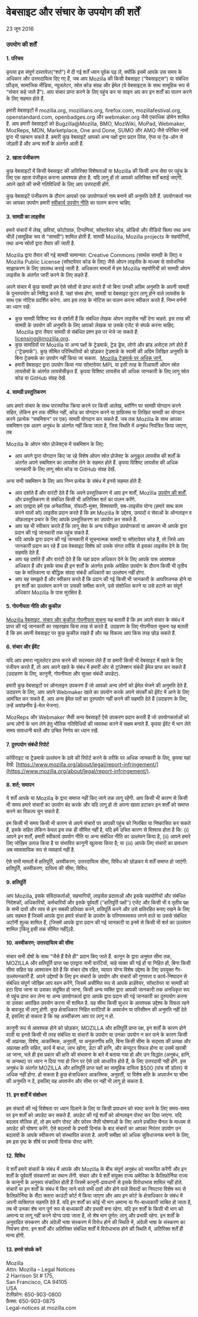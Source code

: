 # वेबसाइट और संचार के उपयोग की शर्तें

23 जून 2016

### उपयोग की शर्तें


#### 1\. परिचय

कृपया इस संपूर्ण दस्तावेज़(“शर्त”) में दी गई शर्तें ध्यान पूर्वक पढ़ लें, क्योंकि इसमें आपके उस समय के अधिकार और उत्तरदायित्व दिए गए हैं, जब आप Mozilla की किसी वेबसाइट (“वेबसाइट्स”) या संबंधित फ़ीड्स, सामाजिक मीडिया, न्यूज़लेटर, स्रोत कोड संग्रह और ईमेल (ये वेबसाइट्स के साथ सामूहिक रूप से “संचार कहे जाते हैं”). आप संचार प्राप्त करने के लिए पहुंच कर या साइन अप कर इन शर्तों का पालन करने के लिए सहमत होते हैं.

हमारी वेबसाइटों में  mozilla.org, mozillians.org, firefox.com, mozillafestival.org, openstandard.com, openbadges.org और webmaker.org जैसे एकाधिक डोमेन शामिल हैं. आप हमारी वेबसाइटों को Bugzilla@Mozilla, BMO, MozWiki, MoPad, Webmaker, MozReps, MDN, Marketplace, One and Done, SUMO और AMO जैसे परिचित नामों द्वारा भी पहचान सकते हैं.
हमारी कुछ वेबसाइटें आपको अन्य पक्षों द्वारा प्रदत्त लिंक, ऐप्स या ऐड-ऑन से जोड़ती हैं और अन्य शर्तों के अंतर्गत आती हैं.


#### 2\. खाता पंजीकरण

कुछ वेबसाइटों में किसी वेबसाइट की अतिरिक्त विशेषताओं या Mozilla की किसी अन्य सेवा पर पहुंच के लिए एक खाता पंजीकृत कराना आवश्यक होता है. यदि लागू हों तो आपको अतिरिक्त शर्तें बताई जाएंगी. अपने खाते की सभी गतिविधियों के लिए आप उत्तरदायी होंगे.

कुछ वेबसाइटें पंजीकरण के दौरान आपको एक उपयोगकर्ता नाम बनाने की अनुमति देती हैं. उपयोगकर्ता नाम का आपका उपयोग हमारी [स्वीकार्य उपयोग नीति](https://www.mozilla.org/about/legal/acceptable-use/) का पालन करना चाहिए.


#### 3\. सामग्री का लाइसेंस

हमारे संचारों में लेख, छवियां, फ़ोटोग्राफ़, टिप्पणियां, सॉफ़्टवेयर कोड, ऑडियो और वीडियो क्लिप तथा अन्य चीज़ें (सामूहिक रूप से “सामग्री”) शामिल होती हैं. सामग्री Mozilla, Mozilla projects के सहयोगियों, तथा अन्य स्रोतों द्वारा तैयार की जाती है.

Mozilla द्वारा तैयार की गई सामग्री सामान्यत: Creative Commons (सार्थक सामग्री के लिए) व Mozilla Public License (सॉफ़्टवेयर कोड के लिए) जैसे ओपन लाइसेंस के माध्यम से सार्वजनिक साझाकरण के लिए उपलब्ध कराई जाती है. अधिकतर मामलों में हम Mozilla सहयोगियों को सामग्री ओपन लाइसेंस के अंतर्गत जारी करने के लिए कहते हैं.

अपने संचार में कुछ सामग्री हम ऐसे स्रोतों से प्राप्त करते हैं जो बिना उनकी अग्रिम अनुमति के  अपनी सामग्री के पुनरुपयोग को निषिद्ध करते हैं. जहां संभव होगा, सामग्री या वेबसाइट फूटर लागू होने वाले लायसेंस के साथ एक नोटिस प्रदर्शित करेगा. आप इस तरह के नोटिस का पालन करना स्वीकार करते हैं. निम्न वर्णनों का ध्यान रखें:

* कुछ सामग्री विशिष्ट रूप से दर्शाती हैं कि संबंधित लेखक ओपन लाइसेंस नहीं देना चाहते.  इस तरह की सामग्री के उपयोग की अनुमति के लिए आपको लेखक या उसके एजेंट से संपर्क करना चाहिए.  Mozilla द्वारा तैयार सामग्री से संबंधित प्रश्न इस पर भेजे जा सकते हैं: licensing@mozilla.org.
* कुछ सामग्रियों पर Mozilla या अन्य पक्षों के ट्रेडमार्क, ट्रेड ड्रेस, लोगो और ब्रांड असेट्स लगे होते हैं (“ट्रेडमार्क”). कुछ सीमित परिस्थितियों को छोड़कर ट्रेडमार्क के स्वामी की अग्रिम लिखित अनुमति के बिना ट्रेडमार्क का उपयोग नहीं किया जा सकता.  [Mozilla ट्रेडमार्क पर अधिक जानें.](https://www.mozilla.org/foundation/trademarks/policy/)
* हमारी वेबसाइट द्वारा उपयोग किया गया सॉफ़्टवेयर MPL या इसी तरह के रिआयती ओपन स्रोत लायसेंसों के अंतर्गत लायसेंसीकृत हैं. कृपया विशिष्ट लायसेंस की अधिक जानकारी के लिए लागू स्रोत कोड या GitHub संग्रह देखें.


#### 4\. सामग्री प्रस्तुतिकरण

आप हमारे संचार के साथ पारस्परिक क्रिया करने पर किसी आलेख, ब्लॉगिंग पर सामग्री योगदान करने सहित, लेकिन इन तक सीमित नहीं, कोड का योगदान करने या ग़्राफ़िक्स या लिखित सामग्री का योगदान करने (प्रत्येक “सबमिशन” पर एक) सामग्री योगदान कर सकते हैं. जब तक Mozilla के साथ आपका सबमिशन एक अलग अनुबंध के अंतर्गत नहीं किया जाता है, जिस स्थिति में अनुबंध नियंत्रित किया जाएगा, तब

Mozilla के ओपन स्रोत प्रोजेक्ट्स में सबमिशन के लिए:

* आप अपने द्वारा योगदान किए जा रहे विशेष ओपन स्रोत प्रोजेक्ट के अनुकूल लायसेंस की शर्तों के अंतर्गत अपने सबमिशन का लायसेंस लेने के सहमत होते हैं. कृपया विशिष्ट लायसेंस की अधिक जानकारी के लिए लागू स्रोत कोड या GitHub संग्रह देखें.

अन्य सभी सबमिशन के लिए आप निम्न प्रत्येक के संबंध में इनसे सहमत होते हैं:

* आप दर्शाते हैं और वारंटी देते हैं कि अपने प्रस्तुतिकरण में आप इन शर्तों, Mozilla [उपयोग की शर्तों](https://www.mozilla.org/about/legal/acceptable-use/), और प्रस्‍तुतिकरण से संबंधित किसी भी अतिरिक्‍त शर्त का पालन करेंगे.
* आप एतद्वारा हमें एक अनेकांतिक, रॉयल्टी-मुक्त, विश्वव्यापी, सब-लाइसेंस योग्य (हमारे साथ काम करने वालों को) लाइसेंस प्रदान करते हैं कि हम Mozilla के उद्देश्य, उत्पादों व सेवाओं के ऑनलाइन व ऑफ़लाइन प्रचार के लिए आपके प्रस्तुतिकरण का उपयोग कर सकते हैं.
* आप यह भी स्वीकार करते हैं कि लागू सेवा के अन्य पंजीकृत उपयोगकर्ता या आमजन भी आपके द्वारा प्रदान की गई जानकारी तक पहुंच सकते हैं.
* यदि आपके द्वारा प्रदान की गई जानकारी में सूचनात्मक सामग्री या सॉफ़्टवेयर कोड है, तो जिसे आप जानकारी प्रदान कर रहे हैं उस वेबसाइट विशेष को उसके संगत तरीके से इसका लाइसेंस देने के लिए सहमति‍ देते हैं.
* आप यह दर्शाते हैं और वारंटी देते हैं कि यहां प्रदत्त अधि‍कार देने के लिए आपके पास आवश्यक अधि‍कार हैं और इसके साथ ही इन शर्तों के अंतर्गत इसके अपेक्षि‍त उपयोग के दौरान किसी भी तृतीय पक्ष के मालिकाना या बौद्धि‍क संपदा संबंधी अधि‍कारों का उल्लंघन नहीं होगा.
* आप यह समझते हैं और स्वीकार करते हैं कि प्रदान की गई किसी भी जानकारी के आपत्तिजनक होने या इन शर्तों का उल्लंघन करने पर उसकी समीक्षा करने, उसे संशोधि‍त करने या उसे हटाने का संपूर्ण अधि‍कार Mozilla के पास सुरक्षि‍त है.


#### 5\. गोपनीयता नीति और कुकीज़

[Mozilla वेबसाइट, संचार और कुकीज़ गोपनीयता सूचना](https://www.mozilla.org/privacy/websites/) यह बताती है कि हम अपने संचार के संबंध में प्राप्त की गई जानकारी का रखरखाव किस तरह से करते हैं. उदाहरण के लिए गोपनीयता ‍सूचना यह बताती है कि हम अपनी वेबसाइट पर कुछ कुकीज़ रखते हैं और यह विकल्प आप किस तरह छोड़ सकते हैं.


#### 6\. संचार और ईवेंट

यदि आप हमारा न्यूज़लेटर प्राप्त करने की सदस्यता लेते हैं या हमारी किसी भी वेबसाइट में खाते के लिए पंजीयन करते हैं, तो आप अपने खाते के संबंध में हमारी ओर से ट्रांज़ेक्शन संबंधी ईमेल प्राप्त कर सकते हैं (उदाहरण के लिए, कानूनी, गोपनीयता और सुरक्षा संबंधी अपडेट).

हमारी कुछ वेबसाइटों पर ऑनलाइन उपकरण हैं जो आपको अन्य लोगों को ईमेल भेजने की अनुमति देते हैं. उदाहरण के लिए, आप अपने Webmaker खाते का उपयोग करके अपने संपर्कों को ईवेंट में आने के लिए आमंत्रित कर सकते हैं. आप अन्य ईमेल पतों का दुरुपयोग नहीं करने की सहमति देते हैं (उदाहरण के लिए, उन्हें अवांछनीय ई-मेल भेजना).

MozReps और Webmaker जैसी अन्य वेबसाइटें ऐसे उपकरण प्रदान करती हैं जो उपयोगकर्ताओं को अन्य लोगों के भाग लेने हेतु भौतिक गति‍विधि‍यों की व्यवस्था करने में सक्षम बनाते हैं. कृपया ईवेंट में भाग लेते समय सावधानी बरतें और उचित निर्णय का ध्यान रखें.


#### 7\. दुरुपयोग संबंधी रिपोर्ट

कॉपीराइट या ट्रेडमार्क उल्लंघन के दावे की रिपोर्ट करने के तरीके पर अधिक जानकारी के लिए, कृपया यहां देखें: [https://www.mozilla.org/about/legal/report-infringement/](https://www.mozilla.org/about/legal/report-infringement/).

#### 8\. शर्त; समापन

ये शर्तें आपके या Mozilla के द्वारा समाप्त नहीं किए जाने तक लागू रहेंगी. आप किसी भी कारण से किसी भी समय हमारे संचारों का उपयोग बंद करके और यदि लागू हो तो अपना खाता हटाकर इन शर्तों को समाप्त करने का विकल्प चुन सकते हैं.

हम किसी भी समय किसी भी कारण से अपने संचारों पर आपकी पहुंच को निलंबित या निष्कासित कर सकते हैं, इसके सहित लेकिन केवल इस तक ही सीमित नहीं है, यदि हमें उचित कारण से विश्वास होता है कि: (i) आपने इन शर्तों, हमारी स्वीकार्य उपयोग नीति या अन्य संबंधि‍त नीति का उल्लंघन किया है, (ii) आपने हमारे लिए जोख़िम उत्पन्न किया है या संभावित कानूनी खुलासा किया है; या (iii) आपके लिए संचारों का प्रावधान अब व्यावसायिक रूप से व्यवहार्य नहीं है.

ऐसे सभी मामलों में क्षतिपूर्ति, अस्वीकरण; उत्तरदायित्व सीमा, विविध को छोड़कर ये शर्तें समाप्त हो जाएंगी: क्षतिपूर्ति, अस्वीकरण; दायित्व की सीमा, विविध.


#### 9\. क्षतिपूर्ति

आप Mozilla, इसके संविदाकर्ताओं, सहभागियों, लाइसेंस प्रदाताओं और इसके सहयोगियों और संबंधि‍त निदेशकों, अधि‍कारियों, कर्मचारियों और इसके पूर्ववर्ती (‘’क्षतिपूर्ति पक्षों’’) एजेंट और किसी भी व तृतीय पक्ष के सभी दावों और व्यय से इन सबकी प्रतिरक्षा करने, क्षतिपूर्ति करने और उसे क्षतिरहित बनाए रखने के लिए आप सहमत हैं जिसमें आपके द्वारा हमारे संचारों के उपयोग के परिणामस्वरूप लगने वाले या उससे संबंधि‍त अटॉर्नी शुल्क शामि‍ल हैं, (जिसमें आपके द्वारा प्रदान की गई जानकारी या इनमें से किसी भी शर्त का उल्लंघन शामिल [किंतु इसी तक सीमित नहीं])है.


#### 10\. अस्वीकरण; उत्तरदायित्व की सीमा

संचार सभी दोषों के साथ "जैसे हैं वैसे ही" प्रदान किए जाते हैं. कानून के द्वारा अनुमत सीमा तक, MOZILLA और क्षतिपूर्ति प्राप्त पक्ष एतद्वारा सभी वारंटियों, चाहे व्यक्त की गई हों या निहित हों, बिना किसी सीमा सहित यह आश्वासन देते हैं कि संचार दोष रहित, व्यापार योग्य विशेष उद्देश्य के लिए उपयुक्त गैर-उल्लंघनकारी हैं. अपने उद्देश्यों के लिए इन संचारों के उपयोग और संचारों की गुणवत्ता व कार्य-निष्पादन से संबंधि‍त संपूर्ण जोखि‍म आप वहन करेंगे, जिसमें असीमित रूप से आपके हार्डवेयर, सॉफ़्टवेयर या सामग्री को हटा दिया जाना या उसका संदूषि‍त हो जाना, किसी अन्य व्यक्ति द्वारा आपकी जानकारी तक अनधि‍कृत रूप से पहुंच प्राप्त कर लेना या अन्य उपयोगकर्ता द्वारा आपके द्वारा प्रदान की गई जानकारी का दुरुपयोग करना या उसका अवांछि‍त उपयोग करना भी शामि‍ल है. यह सीमा किसी सुधार के आवश्यक उद्देश्य के विफल रहने के बावजूद भी लागू होगी. कुछ क्षेत्राधिकार निहित वारंटियों के अपवर्जन या परिसीमन की अनुमति नहीं देते हैं, इसलिए हो सकता है कि यह अस्वीकरण आप पर लागू न हो.

कानूनी रूप से आवश्यक होने को छोड़कर, MOZILLA और क्षतिपूर्ति प्राप्त पक्ष, इन शर्तों के कारण होने वाली या इनसे किसी भी तरह संबंधित या संचारों के उपयोग या उनका उपयोग न कर पाने के कारण किसी भी अप्रत्यक्ष, विशेष, आकस्मिक, अनुवर्ती, या अनुकरणीय क्षति, बिना किसी सीमा के सद्भाव की प्रत्यक्ष और अप्रत्यक्ष क्षति सहित, कार्य में बाधा, लाभ खोना, डेटा की हानि, और कंप्यूटर विफल होना या उसमें खराबी आ जाना, भले ही इस प्रकार की क्षति की संभावना के बारे में बताया गया हो और उन सिद्धांत (अनुबंध, हानि, या अन्यथा) पर ध्यान न दिया गया हो जिन पर ऐसे दावे आधारित होते हैं, के लिए उत्तरदायी नहीं होंगे. इस अनुबंध के अंतर्गत MOZILLA और क्षतिपूर्ति प्राप्त पक्षों का सामूहिक दायित्व $500 (पांच सौ डॉलर) से अधिक नहीं होगा. हो सकता है कुछ क्षेत्राधिकार आकस्मिक, अनुवर्ती, या विशेष क्षति के अपवर्जन या सीमा की अनुमति न दें, इसलिए यह अपवर्जन और सीमा पर नहीं भी लागू हो सकता है.


#### 11\. इन शर्तों में संशोधन

हम संचारों की नई विशेषता पर ध्यान दिलाने के लिए या किसी प्रावधान को स्पष्ट करने के लिए समय-समय पर इन शर्तों को अपडेट कर सकते हैं. अपडेट की गई शर्तों को ऑनलाइन पोस्ट कर दिया जाएगा. यदि बदलाव मौलिक हों, तो हम ब्लॉग पोस्ट और फ़ोरम जैसी घोषणाओं के लिए अपने प्रचलित चैनल के माध्यम से अपडेट की घोषणा करेंगे. ऐसे बदलावों के प्रभावी दिनांक के बाद संचारों का आपका निरंतर उपयोग उन बदलावों के आपके स्वीकरण को संस्थापित करता है. अपनी समीक्षा को अधिक सुविधाजनक बनाने के लिए, हम इस पृष्ठ के शीर्ष पर प्रभावी दिनांक पोस्ट करेंगे.

#### 12\. विविध

ये शर्तें हमारे संचारों के संबंध में आपके और Mozilla के बीच संपूर्ण अनुबंध को स्वरूपित करेंगी और इन शर्तों के पूर्ववर्ती संस्करणों का स्थान लेंगी. संचार और ये शर्तें संयुक्त राज्य अमेरिका के कैलिफ़ोर्निया राज्य के कानूनों के अनुरूप संचालित होती हैं जिसमें कानूनी-प्रावधानों से इसके विरोधाभास शामिल नहीं होते. संचारों या इन शर्तों के संबंध में किए जाने वाले सभी दावों और होने वाले विवादों का निपटारा विशेष रूप से कैलिफ़ोर्निया के सैंटा क्लारा काउंटी कोर्ट में किया जाएगा और आप इन कोर्ट के क्षेत्राधि‍कार के संबंध में अपनी व्यक्ति‍गत सहमति‍ देते हैं. यदि इन शर्तों का कोई भी भाग अमान्य या गैर-बाध्यकारी साबित हो जाता है, तब भी उनका शेष भाग पूर्ण रूप से बाध्यकारी और प्रभावी बना रहेगा. यदि इन शर्तों के किसी भी भाग को अमान्य या लागू नहीं करने योग्य पाया जाता है, तो शेष भाग पूर्णत: लागू और प्रभावी रहेगा. इन शर्तों के अनुवादित संस्करण और अंग्रेज़ी भाषा संस्करण में विरोध होने की स्थिति में, अंग्रेज़ी भाषा के संस्करण का नियंत्रण होगा. इन शर्तों और अतिरिक्त संबंधि‍त शर्तों में विरोधाभास होने की स्थि‍ति में, अतिरिक्त शर्तें ही मान्य होंगी.

#### 13\. हमसे संपर्क करें

Mozilla  
Attn: Mozilla – Legal Notices  
2 Harrison St # 175,  
San Francisco, CA 94105  
USA  
टेलीफ़ोन: 650-903-0800  
फ़ैक्स: 650-903-0875  
Legal-notices at mozilla.com
